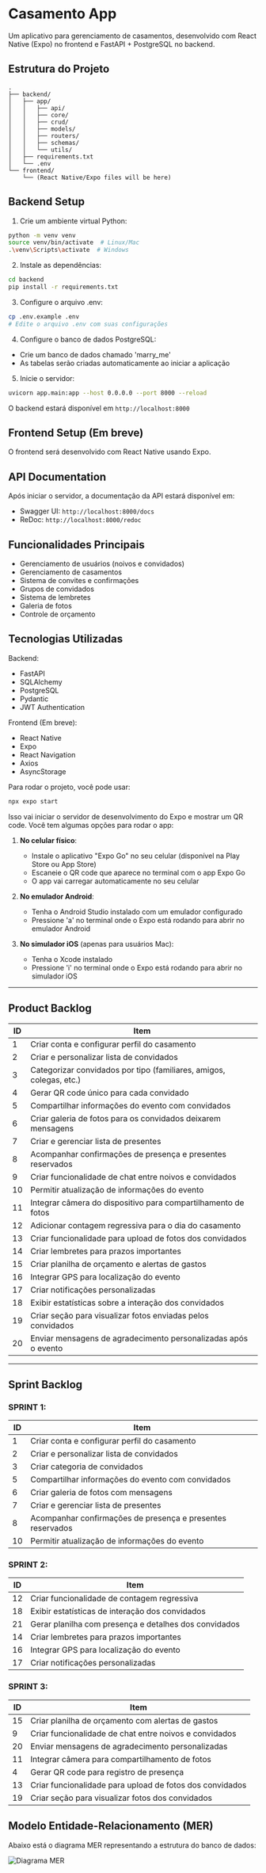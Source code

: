# Casamento App

Um aplicativo para gerenciamento de casamentos, desenvolvido com React Native (Expo) no frontend e FastAPI + PostgreSQL no backend.

## Estrutura do Projeto

```
.
├── backend/
│   ├── app/
│   │   ├── api/
│   │   ├── core/
│   │   ├── crud/
│   │   ├── models/
│   │   ├── routers/
│   │   ├── schemas/
│   │   └── utils/
│   ├── requirements.txt
│   └── .env
└── frontend/
    └── (React Native/Expo files will be here)
```

## Backend Setup

1. Crie um ambiente virtual Python:

```bash
python -m venv venv
source venv/bin/activate  # Linux/Mac
.\venv\Scripts\activate  # Windows
```

2. Instale as dependências:

```bash
cd backend
pip install -r requirements.txt
```

3. Configure o arquivo .env:

```bash
cp .env.example .env
# Edite o arquivo .env com suas configurações
```

4. Configure o banco de dados PostgreSQL:

- Crie um banco de dados chamado 'marry_me'
- As tabelas serão criadas automaticamente ao iniciar a aplicação

5. Inicie o servidor:

```bash
uvicorn app.main:app --host 0.0.0.0 --port 8000 --reload
```

O backend estará disponível em `http://localhost:8000`

## Frontend Setup (Em breve)

O frontend será desenvolvido com React Native usando Expo.

## API Documentation

Após iniciar o servidor, a documentação da API estará disponível em:

- Swagger UI: `http://localhost:8000/docs`
- ReDoc: `http://localhost:8000/redoc`

## Funcionalidades Principais

- Gerenciamento de usuários (noivos e convidados)
- Gerenciamento de casamentos
- Sistema de convites e confirmações
- Grupos de convidados
- Sistema de lembretes
- Galeria de fotos
- Controle de orçamento

## Tecnologias Utilizadas

Backend:

- FastAPI
- SQLAlchemy
- PostgreSQL
- Pydantic
- JWT Authentication

Frontend (Em breve):

- React Native
- Expo
- React Navigation
- Axios
- AsyncStorage

Para rodar o projeto, você pode usar:

```bash
npx expo start
```

Isso vai iniciar o servidor de desenvolvimento do Expo e mostrar um QR code. Você tem algumas opções para rodar o app:

1. **No celular físico**:

   - Instale o aplicativo "Expo Go" no seu celular (disponível na Play Store ou App Store)
   - Escaneie o QR code que aparece no terminal com o app Expo Go
   - O app vai carregar automaticamente no seu celular

2. **No emulador Android**:

   - Tenha o Android Studio instalado com um emulador configurado
   - Pressione 'a' no terminal onde o Expo está rodando para abrir no emulador Android

3. **No simulador iOS** (apenas para usuários Mac):

   - Tenha o Xcode instalado
   - Pressione 'i' no terminal onde o Expo está rodando para abrir no simulador iOS 

---

## Product Backlog

| ID  | Item |
|-----|------|
| 1   | Criar conta e configurar perfil do casamento |
| 2   | Criar e personalizar lista de convidados |
| 3   | Categorizar convidados por tipo (familiares, amigos, colegas, etc.) |
| 4   | Gerar QR code único para cada convidado |
| 5   | Compartilhar informações do evento com convidados |
| 6   | Criar galeria de fotos para os convidados deixarem mensagens |
| 7   | Criar e gerenciar lista de presentes |
| 8   | Acompanhar confirmações de presença e presentes reservados |
| 9   | Criar funcionalidade de chat entre noivos e convidados |
| 10  | Permitir atualização de informações do evento |
| 11  | Integrar câmera do dispositivo para compartilhamento de fotos |
| 12  | Adicionar contagem regressiva para o dia do casamento |
| 13  | Criar funcionalidade para upload de fotos dos convidados |
| 14  | Criar lembretes para prazos importantes |
| 15  | Criar planilha de orçamento e alertas de gastos |
| 16  | Integrar GPS para localização do evento |
| 17  | Criar notificações personalizadas |
| 18  | Exibir estatísticas sobre a interação dos convidados |
| 19  | Criar seção para visualizar fotos enviadas pelos convidados |
| 20  | Enviar mensagens de agradecimento personalizadas após o evento |

---

## Sprint Backlog

### SPRINT 1:

| ID  | Item |
|-----|------|
| 1   | Criar conta e configurar perfil do casamento |
| 2   | Criar e personalizar lista de convidados |
| 3   | Criar categoria de convidados |
| 5   | Compartilhar informações do evento com convidados |
| 6   | Criar galeria de fotos com mensagens |
| 7   | Criar e gerenciar lista de presentes |
| 8   | Acompanhar confirmações de presença e presentes reservados |
| 10  | Permitir atualização de informações do evento |

### SPRINT 2:

| ID  | Item |
|-----|------|
| 12  | Criar funcionalidade de contagem regressiva |
| 18  | Exibir estatísticas de interação dos convidados |
| 21  | Gerar planilha com presença e detalhes dos convidados |
| 14  | Criar lembretes para prazos importantes |
| 16  | Integrar GPS para localização do evento |
| 17  | Criar notificações personalizadas |

### SPRINT 3:

| ID  | Item |
|-----|------|
| 15  | Criar planilha de orçamento com alertas de gastos |
| 9   | Criar funcionalidade de chat entre noivos e convidados |
| 20  | Enviar mensagens de agradecimento personalizadas |
| 11  | Integrar câmera para compartilhamento de fotos |
| 4   | Gerar QR code para registro de presença |
| 13  | Criar funcionalidade para upload de fotos dos convidados |
| 19  | Criar seção para visualizar fotos dos convidados |

## Modelo Entidade-Relacionamento (MER)

Abaixo está o diagrama MER representando a estrutura do banco de dados:

![Diagrama MER](docs/mer.png)
